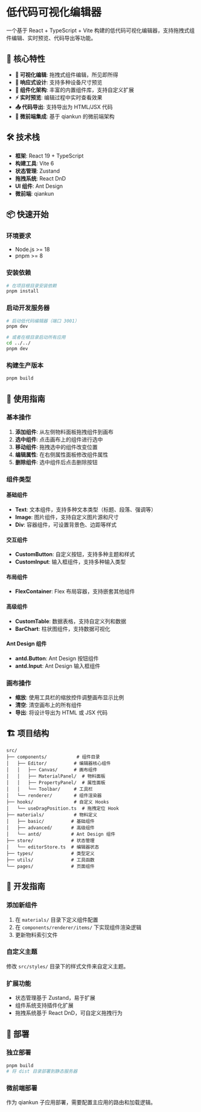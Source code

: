 # 低代码可视化编辑器

一个基于 React + TypeScript + Vite 构建的低代码可视化编辑器，支持拖拽式组件编辑、实时预览、代码导出等功能。

## 🚀 核心特性

- **🎨 可视化编辑**: 拖拽式组件编辑，所见即所得
- **📱 响应式设计**: 支持多种设备尺寸预览
- **🧩 组件化架构**: 丰富的内置组件库，支持自定义扩展
- **⚡ 实时预览**: 编辑过程中实时查看效果
- **📤 代码导出**: 支持导出为 HTML/JSX 代码
- **🔄 微前端集成**: 基于 qiankun 的微前端架构

## 🛠️ 技术栈

- **框架**: React 19 + TypeScript
- **构建工具**: Vite 6
- **状态管理**: Zustand
- **拖拽系统**: React DnD
- **UI 组件**: Ant Design
- **微前端**: qiankun

## 📦 快速开始

### 环境要求

- Node.js >= 18
- pnpm >= 8

### 安装依赖

```bash
# 在项目根目录安装依赖
pnpm install
```

### 启动开发服务器

```bash
# 启动低代码编辑器（端口 3001）
pnpm dev

# 或者在根目录启动所有应用
cd ../../
pnpm dev
```

### 构建生产版本

```bash
pnpm build
```

## 🎯 使用指南

### 基本操作

1. **添加组件**: 从左侧物料面板拖拽组件到画布
2. **选中组件**: 点击画布上的组件进行选中
3. **移动组件**: 拖拽选中的组件改变位置
4. **编辑属性**: 在右侧属性面板修改组件属性
5. **删除组件**: 选中组件后点击删除按钮

### 组件类型

#### 基础组件

- **Text**: 文本组件，支持多种文本类型（标题、段落、强调等）
- **Image**: 图片组件，支持自定义图片源和尺寸
- **Div**: 容器组件，可设置背景色、边距等样式

#### 交互组件

- **CustomButton**: 自定义按钮，支持多种主题和样式
- **CustomInput**: 输入框组件，支持多种输入类型

#### 布局组件

- **FlexContainer**: Flex 布局容器，支持嵌套其他组件

#### 高级组件

- **CustomTable**: 数据表格，支持自定义列和数据
- **BarChart**: 柱状图组件，支持数据可视化

#### Ant Design 组件

- **antd.Button**: Ant Design 按钮组件
- **antd.Input**: Ant Design 输入框组件

### 画布操作

- **缩放**: 使用工具栏的缩放控件调整画布显示比例
- **清空**: 清空画布上的所有组件
- **导出**: 将设计导出为 HTML 或 JSX 代码

## 🏗️ 项目结构

```
src/
├── components/           # 组件目录
│   ├── Editor/          # 编辑器核心组件
│   │   ├── Canvas/      # 画布组件
│   │   ├── MaterialPanel/  # 物料面板
│   │   ├── PropertyPanel/  # 属性面板
│   │   └── Toolbar/     # 工具栏
│   └── renderer/        # 组件渲染器
├── hooks/               # 自定义 Hooks
│   └── useDragPosition.ts  # 拖拽定位 Hook
├── materials/           # 物料定义
│   ├── basic/          # 基础组件
│   ├── advanced/       # 高级组件
│   └── antd/           # Ant Design 组件
├── store/              # 状态管理
│   └── editorStore.ts  # 编辑器状态
├── types/              # 类型定义
├── utils/              # 工具函数
└── pages/              # 页面组件
```

## 🔧 开发指南

### 添加新组件

1. 在 `materials/` 目录下定义组件配置
2. 在 `components/renderer/items/` 下实现组件渲染逻辑
3. 更新物料索引文件

### 自定义主题

修改 `src/styles/` 目录下的样式文件来自定义主题。

### 扩展功能

- 状态管理基于 Zustand，易于扩展
- 组件系统支持插件化扩展
- 拖拽系统基于 React DnD，可自定义拖拽行为

## 🚀 部署

### 独立部署

```bash
pnpm build
# 将 dist 目录部署到静态服务器
```

### 微前端部署

作为 qiankun 子应用部署，需要配置主应用的路由和加载逻辑。
